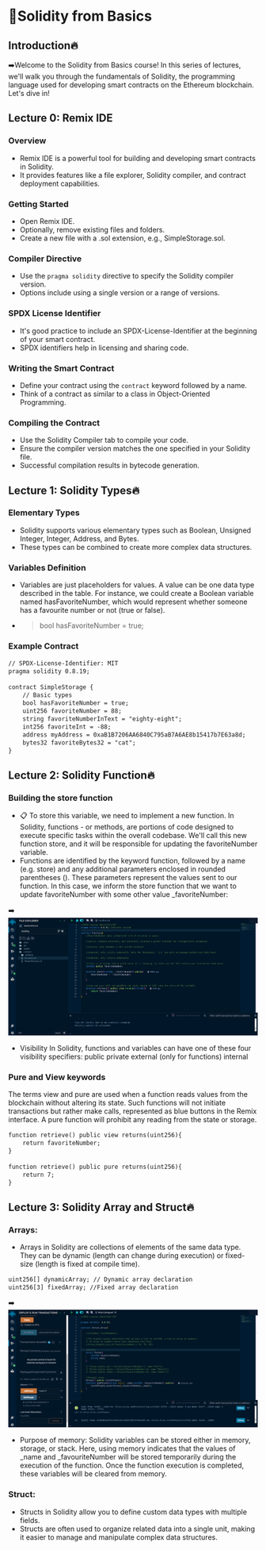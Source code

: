 # 🚀Solidity from Basics

## Introduction🔥

➡️Welcome to the Solidity from Basics course! In this series of lectures, we'll walk you through the fundamentals of Solidity, the programming language used for developing smart contracts on the Ethereum blockchain. Let's dive in!

## Lecture 0: Remix IDE

### Overview
- Remix IDE is a powerful tool for building and developing smart contracts in Solidity.
- It provides features like a file explorer, Solidity compiler, and contract deployment capabilities.

### Getting Started
- Open Remix IDE.
- Optionally, remove existing files and folders.
- Create a new file with a .sol extension, e.g., SimpleStorage.sol.

### Compiler Directive
- Use the `pragma solidity` directive to specify the Solidity compiler version.
- Options include using a single version or a range of versions.

### SPDX License Identifier
- It's good practice to include an SPDX-License-Identifier at the beginning of your smart contract.
- SPDX identifiers help in licensing and sharing code.

### Writing the Smart Contract
- Define your contract using the `contract` keyword followed by a name.
- Think of a contract as similar to a class in Object-Oriented Programming.

### Compiling the Contract
- Use the Solidity Compiler tab to compile your code.
- Ensure the compiler version matches the one specified in your Solidity file.
- Successful compilation results in bytecode generation.

## Lecture 1: Solidity Types🔥

### Elementary Types
- Solidity supports various elementary types such as Boolean, Unsigned Integer, Integer, Address, and Bytes.
- These types can be combined to create more complex data structures.

### Variables Definition
- Variables are just placeholders for values. A value can be one data type described in the table. For instance, we could create a Boolean variable named hasFavoriteNumber, which would represent whether someone has a favourite number or not (true or false).
- > bool hasFavoriteNumber = true;

### Example Contract
```solidity
// SPDX-License-Identifier: MIT
pragma solidity 0.8.19;

contract SimpleStorage {
    // Basic types
    bool hasFavoriteNumber = true;
    uint256 favoriteNumber = 88;
    string favoriteNumberInText = "eighty-eight";
    int256 favoriteInt = -88;
    address myAddress = 0xaB1B7206AA6840C795aB7A6AE8b15417b7E63a8d;
    bytes32 favoriteBytes32 = "cat";
}
```
## Lecture 2: Solidity Function🔥
### Building the store function

- 📋 To store this variable, we need to implement a new function. In Solidity, functions - or methods, are portions of code designed to execute specific tasks within the overall codebase. We'll call this new function store, and it will be responsible for updating the favoriteNumber variable.
- Functions are identified by the keyword function, followed by a name (e.g. store) and any additional parameters enclosed in rounded parentheses (). These parameters represent the values sent to our function. In this case, we inform the store function that we want to update favoriteNumber with some other value _favoriteNumber:
  
➡️![Remix IDE](function.png)
- Visibility
In Solidity, functions and variables can have one of these four visibility specifiers:
public
private
external (only for functions)
internal

### Pure and View keywords
The terms view and pure are used when a function reads values from the blockchain without altering its state. Such functions will not initiate transactions but rather make calls, represented as blue buttons in the Remix interface. A pure function will prohibit any reading from the state or storage.
```
function retrieve() public view returns(uint256){
    return favoriteNumber;
}

function retrieve() public pure returns(uint256){
    return 7;
}
```
## Lecture 3: Solidity Array and Struct🔥
### Arrays:
- Arrays in Solidity are collections of elements of the same data type. They can be dynamic (length can change during execution) or fixed-size (length is fixed at compile time).
```
uint256[] dynamicArray; // Dynamic array declaration
uint256[3] fixedArray; //Fixed array declaration
```
➡️![Remix IDE](array_struct.png)
- Purpose of memory: Solidity variables can be stored either in memory, storage, or stack. Here, using memory indicates that the values of _name and _favouriteNumber will be stored temporarily during the execution of the function. Once the function execution is completed, these variables will be cleared from memory.
### Struct:
- Structs in Solidity allow you to define custom data types with multiple fields.
- Structs are often used to organize related data into a single unit, making it easier to manage and manipulate complex data structures.
